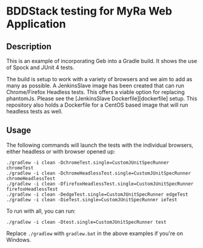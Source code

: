 # BDDStack testing for MyRa Web Application

## Description

This is an example of incorporating Geb into a Gradle build. It shows the use of Spock and JUnit 4 tests.

The build is setup to work with a variety of browsers and we aim to add as many as possible.
A JenkinsSlave image has been created that can run Chrome/Firefox Headless tests. This offers a viable option for replacing phantomJs. Please see the [JenkinsSlave Dockerfile][dockerfile] setup.
This repository also holds a Dockerfile for a CentOS based image that will run headless tests as well.

## Usage

The following commands will launch the tests with the individual browsers, either headless or with browser opened up:

    ./gradlew -i clean -DchromeTest.single=CustomJUnitSpecRunner chromeTest
    ./gradlew -i clean -DchromeHeadlessTest.single=CustomJUnitSpecRunner chromeHeadlessTest
    ./gradlew -i clean -DfirefoxHeadlessTest.single=CustomJUnitSpecRunner firefoxHeadlessTest
    ./gradlew -i clean -DedgeTest.single=CustomJUnitSpecRunner edgeTest
    ./gradlew -i clean -DieTest.single=CustomJUnitSpecRunner ieTest

    
To run with all, you can run:

    ./gradlew -i clean -Dtest.single=CustomJUnitSpecRunner test

Replace `./gradlew` with `gradlew.bat` in the above examples if you're on Windows.
